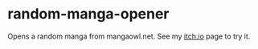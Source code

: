 # random-manga-opener
Opens a random manga from mangaowl.net.
See my [itch.io](https://buni42.itch.io/random-manga-generator) page to try it.
